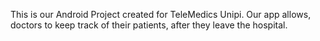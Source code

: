 This is our Android Project created for TeleMedics Unipi.
Our app allows, doctors to keep track of their patients, after they leave the hospital.
